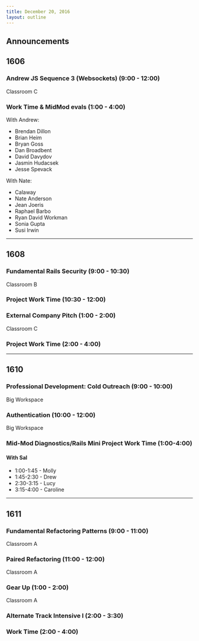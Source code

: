 ```yaml
---
title: December 20, 2016
layout: outline
---
```



## Announcements


## 1606

### Andrew JS Sequence 3 (Websockets) (9:00 - 12:00)

Classroom C

### Work Time & MidMod evals (1:00 - 4:00)

With Andrew:

* Brendan Dillon
* Brian Heim
* Bryan Goss
* Dan Broadbent
* David Davydov
* Jasmin Hudacsek
* Jesse Spevack

With Nate:

* Calaway
* Nate Anderson
* Jean Joeris
* Raphael Barbo
* Ryan David Workman
* Sonia Gupta
* Susi Irwin

***

## 1608

### Fundamental Rails Security (9:00 - 10:30)

Classroom B

### Project Work Time (10:30 - 12:00)

### External Company Pitch (1:00 - 2:00)

Classroom C

### Project Work Time (2:00 - 4:00)

***

## 1610

### Professional Development: Cold Outreach (9:00 - 10:00)

Big Workspace

### Authentication (10:00 - 12:00)

Big Workspace

### Mid-Mod Diagnostics/Rails Mini Project Work Time (1:00-4:00)

#### With Sal

* 1:00-1:45 - Molly
* 1:45-2:30 - Drew
* 2:30-3:15 - Lucy
* 3:15-4:00 - Caroline

***

## 1611

### Fundamental Refactoring Patterns (9:00 - 11:00)

Classroom A

### Paired Refactoring (11:00 - 12:00)

Classroom A

### Gear Up (1:00 - 2:00)

Classroom A

### Alternate Track Intensive I (2:00 - 3:30)

### Work Time (2:00 - 4:00)
